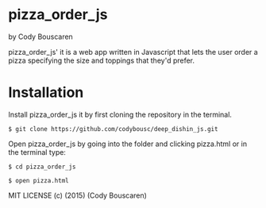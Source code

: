 pizza_order_js
========

by Cody Bouscaren

pizza_order_js' it is a web app written in Javascript that lets the user order a pizza specifying the size and toppings that they'd prefer.

Installation
============

Install pizza_order_js it by first cloning the repository in the terminal.
```
$ git clone https://github.com/codybousc/deep_dishin_js.git
```
Open pizza_order_js by going into the folder and clicking pizza.html or in the terminal type:
```
$ cd pizza_order_js
```
```
$ open pizza.html
```
MIT LICENSE (c) (2015) (Cody Bouscaren)
